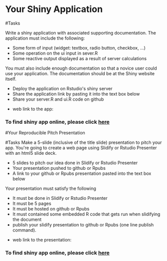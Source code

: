 # Your Shiny Application

#Tasks

Write a shiny application with associated supporting documentation. The application must include the following:

*	Some form of input (widget: textbox, radio button, checkbox, ...)
* Some operation on the ui input in sever.R
* Some reactive output displayed as a result of server calculations

You must also include enough documentation so that a novice user could use your application. The documentation should be at the Shiny website itself.

*	Deploy the application on Rstudio's shiny server
*	Share the application link by pasting it into the text box below
*	Share your server.R and ui.R code on github

- web link to the app:

### To find shiny app online, please click [here](https://memed.shinyapps.io/UN_COMTRADE/)

#Your Reproducible Pitch Presentation

#Tasks
Make a 5-slide (inclusive of the title slide) presentation to pitch your app. You're going to create a web page using Slidify or Rstudio Presenter with an html5 slide deck.
*	5 slides to pitch our idea done in Slidify or Rstudio Presenter
*	Your presentation pushed to github or Rpubs
*	A link to your github or Rpubs presentation pasted into the text box below

Your presentation must satisfy the following
*	It must be done in Slidify or Rstudio Presenter
*	It must be 5 pages
*	It must be hosted on github or Rpubs
*	It must contained some embedded R code that gets run when slidifying the document
*	publish your slidify presentation to github or Rpubs (one line publish command). 

- web link to the presentation:
### To find shiny app online, please click [here](https://memed.shinyapps.io/UN_COMTRADE/)


